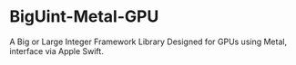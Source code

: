# BigUint-Metal-GPU
A Big or Large Integer Framework Library Designed for GPUs using Metal, interface via Apple Swift.
